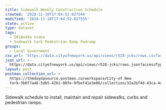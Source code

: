 ```yaml
---
title: Sidewalk Weekly Construction Schedule
created: '2020-11-10T17:04:52.027544'
modified: '2020-11-10T17:04:52.027555'
state: active
type: dataset
tags:
  - 2018od4a Video
  - Sidewalk Curb Pedestrian Ramp Pedramp
groups:
  - Local Government
csv_url: 'https://data.cityofnewyork.us/api/views/r528-jcks/rows.csv?accessType=DOWNLOAD'
json_url: >-
  https://data.cityofnewyork.us/api/views/r528-jcks/rows.json?accessType=DOWNLOAD
layout: post
postman_collection_url: >-
  https://thedaydasource.postman.co/workspace/City-of New
  York~3b6f7a46-5db5-42b1-80fe-9fbef41e3e06/collection/32a2bf4d-43ca-4d31-b5d2-022f244ae7ff
---
```

Sidewalk schedule to install, maintain and repair sidewalks, curbs and pedestrian ramps.

